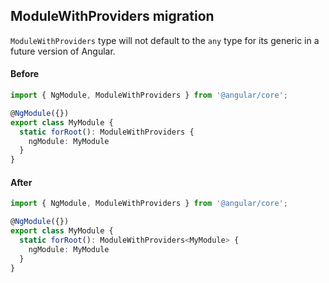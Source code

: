 ## ModuleWithProviders migration

`ModuleWithProviders` type will not default to the `any` type for its generic in a future version of Angular.

#### Before
```ts
import { NgModule, ModuleWithProviders } from '@angular/core';

@NgModule({})
export class MyModule {
  static forRoot(): ModuleWithProviders {
    ngModule: MyModule
  }
}
```

#### After
```ts
import { NgModule, ModuleWithProviders } from '@angular/core';

@NgModule({})
export class MyModule {
  static forRoot(): ModuleWithProviders<MyModule> {
    ngModule: MyModule
  }
}
```
